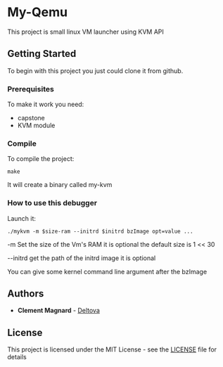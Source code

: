 # My-Qemu

This project is small linux VM launcher using KVM API

## Getting Started

To begin with this project you just could clone it from github.

### Prerequisites

To make it work you need:
- capstone
- KVM module

### Compile

To compile the project:

```
make
```

It will create a binary called my-kvm

### How to use this debugger

Launch it:

```
./mykvm -m $size-ram --initrd $initrd bzImage opt=value ...
```

-m Set the size of the Vm's RAM it is optional the default size is 1 << 30

--initrd get the path of the initrd image it is optional

You can give some kernel command line argument after the bzImage


## Authors

* **Clement Magnard** - [Deltova](https://github.com/deltova)

## License

This project is licensed under the MIT License - see the [LICENSE](LICENSE) file for details
